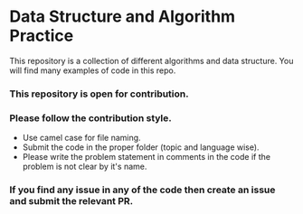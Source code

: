 # Data Structure and Algorithm Practice
This repository is a collection of different algorithms and data structure. You will find many examples of code in this repo.

### This repository is open for contribution.

### Please follow the contribution style.
- Use camel case for file naming.
- Submit the code in the proper folder (topic and language wise).
- Please write the problem statement in comments in the code if the problem is not clear by it's name.

### If you find any issue in any of the code then create an issue and submit the relevant PR.
